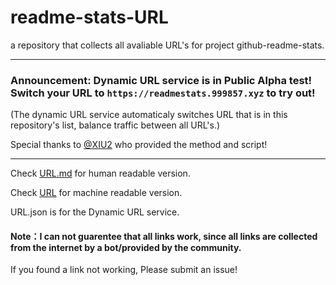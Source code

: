 # readme-stats-URL
a repository that collects all avaliable URL's for project github-readme-stats.

----

### Announcement: Dynamic URL service is in Public Alpha test! Switch your URL to `https://readmestats.999857.xyz` to try out!

(The dynamic URL service automaticaly switches URL that is in this repository's list, balance traffic between all URL's.)

Special thanks to [@XIU2](https://github.com/XIU2) who provided the method and script!

----

Check [URL.md](https://github.com/PencilNavigator/readme-stats-URL/blob/master/URL.md) for human readable version.

Check [URL](https://github.com/PencilNavigator/readme-stats-URL/blob/master/URL) for machine readable version.

URL.json is for the Dynamic URL service.

#### Note：I can not guarentee that all links work, since all links are collected from the internet by a bot/provided by the community.

If you found a link not working, Please submit an issue!
